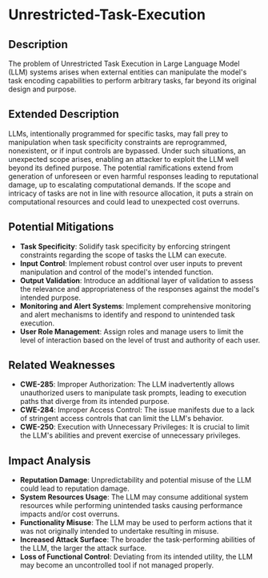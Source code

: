# Unrestricted-Task-Execution

## Description

The problem of Unrestricted Task Execution in Large Language Model (LLM) systems arises when external entities can manipulate the model's task encoding capabilities to perform arbitrary tasks, far beyond its original design and purpose.

## Extended Description

LLMs, intentionally programmed for specific tasks, may fall prey to manipulation when task specificity constraints are reprogrammed, nonexistent, or if input controls are bypassed. Under such situations, an unexpected scope arises, enabling an attacker to exploit the LLM well beyond its defined purpose. The potential ramifications extend from generation of unforeseen or even harmful responses leading to reputational damage, up to escalating computational demands. If the scope and intricacy of tasks are not in line with resource allocation, it puts a strain on computational resources and could lead to unexpected cost overruns.

## Potential Mitigations

- **Task Specificity**: Solidify task specificity by enforcing stringent constraints regarding the scope of tasks the LLM can execute.
- **Input Control**: Implement robust control over user inputs to prevent manipulation and control of the model's intended function.
- **Output Validation**: Introduce an additional layer of validation to assess the relevance and appropriateness of the responses against the model's intended purpose.
- **Monitoring and Alert Systems**: Implement comprehensive monitoring and alert mechanisms to identify and respond to unintended task execution.
- **User Role Management**: Assign roles and manage users to limit the level of interaction based on the level of trust and authority of each user.

## Related Weaknesses

- **CWE-285**: Improper Authorization: The LLM inadvertently allows unauthorized users to manipulate task prompts, leading to execution paths that diverge from its intended purpose.
- **CWE-284**: Improper Access Control: The issue manifests due to a lack of stringent access controls that can limit the LLM's behavior.
- **CWE-250**: Execution with Unnecessary Privileges: It is crucial to limit the LLM's abilities and prevent exercise of unnecessary privileges.

## Impact Analysis

- **Reputation Damage**: Unpredictability and potential misuse of the LLM could lead to reputation damage.
- **System Resources Usage**: The LLM may consume additional system resources while performing unintended tasks causing performance impacts and/or cost overruns.
- **Functionality Misuse**: The LLM may be used to perform actions that it was not originally intended to undertake resulting in misuse.
- **Increased Attack Surface**: The broader the task-performing abilities of the LLM, the larger the attack surface.
- **Loss of Functional Control**: Deviating from its intended utility, the LLM may become an uncontrolled tool if not managed properly.
